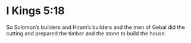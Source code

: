 # I Kings 5:18

So Solomon’s builders and Hiram’s builders and the men of Gebal did the cutting and prepared the timber and the stone to build the house.
